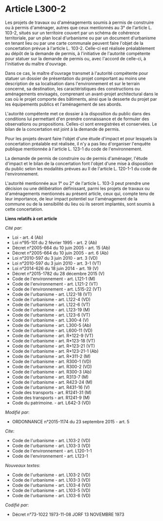 # Article L300-2

Les projets de travaux ou d'aménagements soumis à permis de construire ou à permis d'aménager, autres que ceux mentionnés au
3° de l'article L. 103-2, situés sur un territoire couvert par un schéma de cohérence territoriale, par un plan local
d'urbanisme ou par un document d'urbanisme en tenant lieu ou par une carte communale peuvent faire l'objet de la concertation
prévue à l'article L. 103-2. Celle-ci est réalisée préalablement au dépôt de la demande de permis, à l'initiative de
l'autorité compétente pour statuer sur la demande de permis ou, avec l'accord de celle-ci, à l'initiative du maître
d'ouvrage. 

Dans ce cas, le maître d'ouvrage transmet à l'autorité compétente pour statuer un dossier de présentation du projet
comportant au moins une description de sa localisation dans l'environnement et sur le terrain concerné, sa destination, les
caractéristiques des constructions ou aménagements envisagés, comprenant un avant-projet architectural dans le cas où le
projet comporte des bâtiments, ainsi que la desserte du projet par les équipements publics et l'aménagement de ses abords. 

L'autorité compétente met ce dossier à la disposition du public dans des conditions lui permettant d'en prendre connaissance
et de formuler des observations ou propositions. Celles-ci sont enregistrées et conservées. Le bilan de la concertation est
joint à la demande de permis. 

Pour les projets devant faire l'objet d'une étude d'impact et pour lesquels la concertation préalable est réalisée, il n'y a
pas lieu d'organiser l'enquête publique mentionnée à l'article L. 123-1 du code de l'environnement. 

La demande de permis de construire ou de permis d'aménager, l'étude d'impact et le bilan de la concertation font l'objet
d'une mise à disposition du public selon les modalités prévues au II de l'article L. 120-1-1 du code de l'environnement. 

L'autorité mentionnée aux 1° ou 2° de l'article L. 103-3 peut prendre une décision ou une délibération définissant, parmi les
projets de travaux ou d'aménagements mentionnés au présent article, ceux qui, compte tenu de leur importance, de leur impact
potentiel sur l'aménagement de la commune ou de la sensibilité du lieu où ils seront implantés, sont soumis à cette
concertation.

**Liens relatifs à cet article**

_Cité par_:

  - Loi - art. 4 (Ab)
  - Loi n°95-101 du 2 février 1995 - art. 2 (Ab)
  - Décret n°2005-664 du 10 juin 2005 - art. 15 (Ab)
  - Décret n°2005-664 du 10 juin 2005 - art. 6 (Ab)
  - Loi n°2010-597 du 3 juin 2010 - art. 3 (VD)
  - Loi n°2010-597 du 3 juin 2010 - art. 3-1 (VT)
  - Loi n°2014-626 du 18 juin 2014 - art. 19 (V)
  - Décret n°2015-1782 du 28 décembre 2015 (V)
  - Code de l'environnement - art. L121-1 (M)
  - Code de l'environnement - art. L121-2 (VT)
  - Code de l'environnement - art. L515-22 (VT)
  - Code de l'urbanisme - art. L122-18 (VT)
  - Code de l'urbanisme - art. L122-4 (VD)
  - Code de l'urbanisme - art. L122-6 (VT)
  - Code de l'urbanisme - art. L123-19 (M)
  - Code de l'urbanisme - art. L123-6 (VT)
  - Code de l'urbanisme - art. L300-4 (V)
  - Code de l'urbanisme - art. L300-5 (Ab)
  - Code de l'urbanisme - art. L600-11 (VD)
  - Code de l'urbanisme - art. R*122-9 (VT)
  - Code de l'urbanisme - art. R*123-18 (VT)
  - Code de l'urbanisme - art. R*123-21 (VT)
  - Code de l'urbanisme - art. R*123-21-1 (Ab)
  - Code de l'urbanisme - art. R*311-2 (M)
  - Code de l'urbanisme - art. R300-1 (VD)
  - Code de l'urbanisme - art. R300-2 (VD)
  - Code de l'urbanisme - art. R300-3 (Ab)
  - Code de l'urbanisme - art. R313-7 (M)
  - Code de l'urbanisme - art. R423-24 (M)
  - Code de l'urbanisme - art. R431-16 (V)
  - Code des transports - art. R1241-31 (M)
  - Code des transports - art. R1241-9 (M)
  - Code du patrimoine. - art. L642-3 (VD)

_Modifié par_:

  - ORDONNANCE n°2015-1174 du 23 septembre 2015 - art. 5

_Cite_:

  - Code de l'urbanisme - art. L103-2 (VD)
  - Code de l'urbanisme - art. L103-3 (VD)
  - Code de l'environnement - art. L120-1-1
  - Code de l'environnement - art. L123-1

_Nouveaux textes_:

  - Code de l'urbanisme - art. L103-2 (VD)
  - Code de l'urbanisme - art. L103-3 (VD)
  - Code de l'urbanisme - art. L103-4 (VD)
  - Code de l'urbanisme - art. L103-5 (VD)
  - Code de l'urbanisme - art. L103-6 (VD)

_Codifié par_:

  - Décret n°73-1022 1973-11-08 JORF 13 NOVEMBRE 1973
